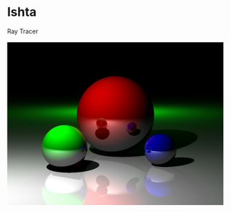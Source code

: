 # Ishta
Ray Tracer
<br/>
<br/>
<img src="https://github.com/feravoon/Ishta/blob/main/rt.png?raw=true"  width=500 />
